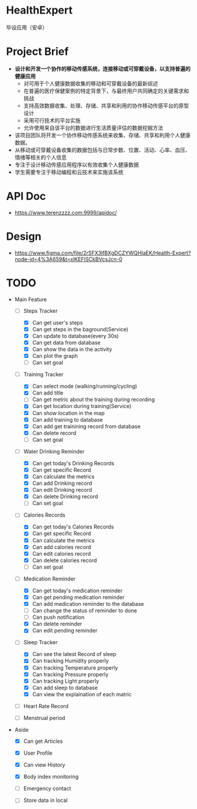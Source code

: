 # HealthExpert

毕设应用（安卓）

# Project Brief

- **设计和开发一个协作的移动传感系统，连接移动或可穿戴设备，以支持普遍的健康应用**
  - 对可用于个人健康数据收集的移动和可穿戴设备的最新综述
  - 在普遍的医疗保健案例的特定背景下，与最终用户共同确定的关键需求和挑战
  - 支持高效数据收集、处理、存储、共享和利用的协作移动传感平台的原型设计
  - 采用可行技术的平台实施
  - 允许使用来自该平台的数据进行生活质量评估的数据挖掘方法
- 该项目团队将开发一个协作移动传感系统来收集、存储、共享和利用个人健康数据。
- 从移动或可穿戴设备收集的数据包括与日常步数、位置、活动、心率、血压、情绪等相关的个人信息
- 专注于设计移动传感应用程序以有效收集个人健康数据
- 学生需要专注于移动编程和云技术来实施该系统

# API Doc

- https://www.terenzzzz.com:9999/apidoc/

# Design

- https://www.figma.com/file/2rSFX3lfBXgDCZYWQHIaEK/Health-Expert?node-id=4%3A659&t=xlKEFISCkBVcsJcn-0

# TODO

- Main Feature

  - [ ] Steps Tracker
    - [x] Can get user's steps
    - [x] Can get steps in the baground(Service)
    - [x] Can update to database(every 30s)
    - [x] Can get data from database
    - [x] Can show the data in the activity
    - [x] Can plot the graph
    - [ ] Can set goal

  - [ ] Training Tracker
    - [x] Can select mode (walking/running/cycling)
    - [x] Can add title
    - [ ] Can get metric about the training during recording
    - [x] Can get location during training(Service)
    - [x] Can show location in the map
    - [x] Can add training to database
    - [x] Can add get trainining record from database
    - [x] Can delete record
    - [ ] Can set goal

  - [ ] Water Drinking Reminder
    - [x] Can get today's Drinking Records
    - [x] Can get specific Record
    - [x] Can calculate the metrics
    - [x] Can add Drinking record
    - [x] Can edit Drinking record
    - [x] Can delete Drinking record
    - [ ] Can set goal

  - [ ] Calories Records
    - [x] Can get today's Calories Records
    - [x] Can get specific Record
    - [x] Can calculate the metrics
    - [x] Can add calories record
    - [x] Can edit calories record
    - [x] Can delete calories record
    - [ ] Can set goal

  - [ ] Medication Reminder
    - [x] Can get today's medication reminder
    - [x] Can get pending medication reminder
    - [x] Can add medication reminder to the database
    - [ ] Can change the status of reminder to done
    - [ ] Can push notification
    - [x] Can delete reminder
    - [x] Can edit pending reminder
    
  - [ ] Sleep Tracker
    - [x] Can see the latest Record of sleep
    - [x] Can tracking Humidity properly
    - [x] Can tracking Temperature properly
    - [x] Can tracking Pressure properly
    - [x] Can tracking Light properly
    - [x] Can add sleep to database
    - [x] Can view the explaination of each matric
    
  - [ ] Heart Rate Record
  - [ ] Menstrual period
   

- Aside
  - [x] Can get Articles
  - [x] User Profile
  - [x] Can view History
  - [x] Body index monitoring
  - [ ] Emergency contact
  - [ ] Store data in local


